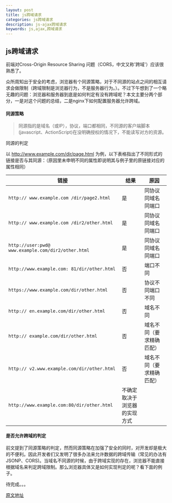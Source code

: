 ```yaml
---
layout: post
title: js跨域请求
categories: js跨域请求
description: js-ajax跨域请求
keywords: js,ajax,跨域请求
---
```


## js跨域请求

前端对Cross-Origin Resource Sharing 问题（CORS，中文又称'跨域'）应该很熟悉了。

众所周知出于安全的考虑，浏览器有个同源策略，对于不同源的站点之间的相互请求会做限制（跨域限制是浏览器行为，不是服务器行为。）。不过下午想到了一个略无趣的问题：浏览器和服务器到底是如何判定有没有跨域呢？本文主要分两个部分，一是对这个问题的总结，二是nginx下如何配置服务器允许跨域。

#### 同源策略

> 同源指的是域名（或IP），协议，端口都相同，不同源的客户端脚本(javascript、ActionScript)在没明确授权的情况下，不能读写对方的资源。

同源的判定

以 http://www.example.com/dir/page.html 为例，以下表格指出了不同形式的链接是否与其同源：（原因里未申明不同的属性即说明其与例子里的原链接对应的属性相同）

|链接|结果|原因|
|-----|-----|-----|
|`http:// www.example.com /dir/page2.html`|	是|	同协议同域名同端口|
|`http:// www.example.com /dir2/other.html`|	是|	同协议同域名同端口|
|`http://user:pwd@ www.example.com/dir2/other.html`|	是|	同协议同域名同端口|
|`http://www.example.com: 81/dir/other.html`|	否|	端口不同|
|`https://www.example.com/dir/other.html`|	否|	协议不同端口不同|
|`http:// en.example.com/dir/other.html`|	否|	域名不同|
|`http:// example.com/dir/other.html`	|否|	域名不同（要求精确匹配）|
|`http:// v2.www.example.com/dir/other.html`|	否|	域名不同（要求精确匹配）|
|`http://www.example.com:80/dir/other.html`|	不确定	取决于浏览器的实现方式|

#### 是否允许跨域的判定

前文提到了同源策略的判定，然而同源策略在加强了安全的同时，对开发却是极大的不便利。因此开发者们又发明了很多办法来允许数据的跨域传输（常见的办法有JSONP、CORS)。当域名不同源的时候，由于跨域实现的存在，浏览器不能直接根据域名来判定跨域限制。那么浏览器具体又是如何实现判定的呢？看下面的例子。

待完成。。。

[原文地址](https://segmentfault.com/a/1190000003710973)
